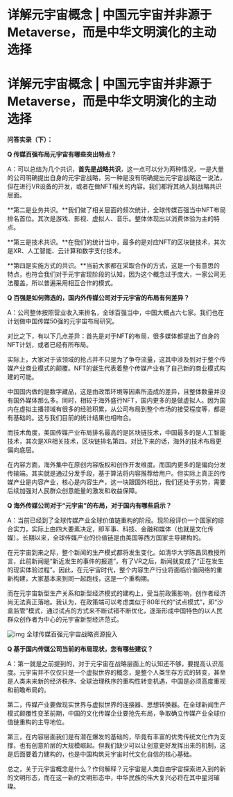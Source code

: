 # 详解元宇宙概念 | 中国元宇宙并非源于Metaverse，而是中华文明演化的主动选择 


# 详解元宇宙概念 | 中国元宇宙并非源于Metaverse，而是中华文明演化的主动选择 

**问答实录（下）：**

**Q 传媒百强布局元宇宙有哪些突出特点？**

A：可以总结为几个共识，**首先是战略共识**，这一点可以分为两种情况，一是大量的公司明确提出自身的元宇宙战略，另一种是没有明确提出元宇宙战略这一说法，但在进行VR设备的开发，或者在做NFT相关的内容。我们都将其纳入到战略共识层面。

**第二是业务共识。**我们做了相关层面的频次统计，全球传媒百强当中NFT布局排名首位。其次是游戏、影视、虚拟人、音乐。整体体现出以消费体验为主的特点。

**第三是技术共识。**在我们的统计当中，最多的是对应NFT的区块链技术，其次是XR、人工智能、云计算和数字支付技术。

**第四是实施方式的共识。**当前大家都在采取合作的方式，这是一个有意思的特点，也符合我们对于元宇宙现阶段的认知，因为这个概念过于庞大，一家公司无法覆盖，所以普遍采用相互合作的模式。

**Q 百强是如何筛选的，国内外传媒公司对于元宇宙的布局有何差异？**

A：公司整体按照营业收入来排名，全球百强当中，中国大概占六七家。我们也在计划做中国传媒50强的元宇宙布局研究。

对比之下，有以下几点差异：首先是对于NFT的布局，很多媒体都提出了自身的NFT计划，或者已经有所布局。

实际上，大家对于该领域的抢占并不只是为了争夺流量，这其中涉及到对于整个传媒产业商业模式的颠覆。NFT的诞生代表着整个传媒产业有了自己新的商业模式构建的可能。

中国国内做的是数字藏品，这是由政策环境等因素所造成的差异，且整体数量并没有国外媒体那么多。同时，相较于海外盛行NFT，国内更多的是做虚拟人。因为国内在虚拟主播领域有很多的经验积累，从公司布局到整个市场的接受程度等，都是有基础的。这与我们目前的统计结果也相吻合。

而技术角度，美国传媒产业布局排名最高的是区块链技术，中国最多的是人工智能技术，其次是XR相关技术，区块链排名第四。对比下来的话，海外的技术布局更偏向底层。

在内容方面，海外集中在原创内容版权和创作开发维度。而国内更多的是偏向分发传输端。其实就是通过分发手段，基于算法将内容推荐给用户。但实际上真正的传媒产业是内容产业，核心是内容生产，这一块跟国外相比，我们还处于劣势，需要后续加强对人民群众创意能量的激发和收益保障。

**Q 海外传媒公司对于“元宇宙”的布局，对于国内有哪些启示？**

A：当前已经到了全球传媒产业全球价值链重构的阶段。现阶段评价一个国家的综合实力，实际上由四大要素决定，即军事、科技、金融和媒体（也就是文化传媒）。长期以来，全球传媒产业的价值链是由美国等西方国家主导建构的。

在元宇宙到来之际，整个新闻的生产模式都将发生变化。如清华大学陈昌凤教授所言，此前新闻是“新近发生的事件的报道”，有了VR之后，新闻就变成了“正在发生的现实体验过程”。因此，在元宇宙时代，整个内容生产行业将面临价值网络的重新构建，大家基本来到同一起跑线，这是一个重构期。

而在元宇宙新型生产关系和新型经济模式的建构上，受当前政策影响，创作者经济尚无法真正落地。我认为，在政策端可以考虑类似于80年代的“试点模式”，即“沙盒监管”模式，通过试点的方式来不断试错不断优化，逐渐形成中国特色的以人民群众创作者为中心的元宇宙新型经济范式。

![img](https://p7.itc.cn/q_70/images01/20220706/be5fcfa928f5473a9f6a4dee8aa28a91.png)                        全球传媒百强元宇宙战略资源投入

**Q 基于国内传媒公司当前的布局现状，您有哪些建议？**

A：第一就是之前提到的，对于元宇宙在战略层面上的认知还不够，要提高认识高度。元宇宙并不仅仅只是一个虚拟世界的概念，是整个人类生存方式的转变，甚至是人类未来新的经济秩序、全球治理秩序的重构性转变机遇，中国是必须高度重视和前瞻布局的。

第二，传媒产业要做现实世界与虚拟世界的连接器、思想转换器。在全球新闻生产模式颠覆性变革前期，中国的文化传媒企业要抢先布局，争取确立传媒产业全球价值链重构的主导地位。

第三，在内容层面我们是有潜在爆发的基础的，毕竟有丰富的优秀传统文化作为支撑，也有创意阶层的大规模崛起。但我们缺少可以让创意更好发挥出来的机制，这是后面要着力建构的，也是中国构筑元宇宙时代文化自信的核心基础。

总之，关于元宇宙概念是什么？作何解释？元宇宙是人类自由宇宙探索进入到的新的文明形态，而在这一新的文明形态中，中华民族的伟大复兴必将在其中星河璀璨。
